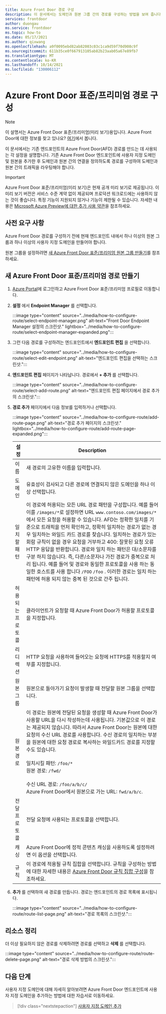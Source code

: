 ```yaml
---
title: Azure Front Door 경로 구성
description: 이 문서에서는 도메인과 원본 그룹 간의 경로를 구성하는 방법을 보여 줍니다.
services: frontdoor
author: duongau
ms.service: frontdoor
ms.topic: how-to
ms.date: 05/17/2021
ms.author: qixwang
ms.openlocfilehash: a9f0095ebd82ab82003c03c1ca9d59f70d908c9f
ms.sourcegitcommit: 611b35ce0f667913105ab82b23aab05a67e89fb7
ms.translationtype: MT
ms.contentlocale: ko-KR
ms.lasthandoff: 10/14/2021
ms.locfileid: "130006112"
---
```

# <a name="configure-an-azure-front-door-standardpremium-route"></a>Azure Front Door 표준/프리미엄 경로 구성

> [!Note]
> 이 설명서는 Azure Front Door 표준/프리미엄(미리 보기)용입니다. Azure Front Door에 대한 정보를 찾고 있나요? [여기](../front-door-overview.md)에서 봅니다.

이 문서에서는 기존 엔드포인트의 Azure Front Door(AFD) 경로를 만드는 데 사용되는 각 설정을 설명합니다. 기존 Azure Front Door 엔드포인트에 사용자 지정 도메인 및 원본을 추가한 후 도메인과 원본 간의 연결을 정의하도록 경로를 구성하여 도메인과 원본 간의 트래픽을 라우팅해야 합니다.

> [!IMPORTANT]
> Azure Front Door 표준/프리미엄(미리 보기)은 현재 공개 미리 보기로 제공됩니다.
> 이 미리 보기 버전은 서비스 수준 계약 없이 제공되며 프로덕션 워크로드에는 사용하지 않는 것이 좋습니다. 특정 기능이 지원되지 않거나 기능이 제한될 수 있습니다.
> 자세한 내용은 [Microsoft Azure Preview에 대한 추가 사용 약관](https://azure.microsoft.com/support/legal/preview-supplemental-terms/)을 참조하세요.

## <a name="prerequisites"></a>사전 요구 사항

Azure Front Door 경로를 구성하기 전에 현재 엔드포인트 내에서 하나 이상의 원본 그룹과 하나 이상의 사용자 지정 도메인을 만들어야 합니다. 

원본 그룹을 설정하려면 [새 Azure Front Door 표준/프리미엄 원본 그룹 만들기](how-to-create-origin.md)를 참조하세요. 

## <a name="create-a-new-azure-front-door-standardpremium-route"></a>새 Azure Front Door 표준/프리미엄 경로 만들기

1. [Azure Portal](https://portal.azure.com)에 로그인하고 Azure Front Door 표준/프리미엄 프로필로 이동합니다.

1. **설정** 에서 **Endpoint Manager** 를 선택합니다.
   
    :::image type="content" source="../media/how-to-configure-route/select-endpoint-manager.png" alt-text="Front Door Endpoint Manager 설정의 스크린샷." lightbox="../media/how-to-configure-route/select-endpoint-manager-expanded.png":::

1. 그런 다음 경로를 구성하려는 엔드포인트에서 **엔드포인트 편집** 을 선택합니다.
   
    :::image type="content" source="../media/how-to-configure-route/select-edit-endpoint.png" alt-text="엔드포인트 편집을 선택하는 스크린샷.":::

1. **엔드포인트 편집** 페이지가 나타납니다. 경로에서 **+ 추가** 를 선택합니다.
    
    :::image type="content" source="../media/how-to-configure-route/select-add-route.png" alt-text="엔드포인트 편집 페이지에서 경로 추가의 스크린샷.":::    
    
1. **경로 추가** 페이지에서 다음 정보를 입력하거나 선택합니다.

    :::image type="content" source="../media/how-to-configure-route/add-route-page.png" alt-text="경로 추가 페이지의 스크린샷." lightbox="../media/how-to-configure-route/add-route-page-expanded.png"::: 

    | 설정 | Description |
    | --- | --- |
    | 이름 | 새 경로의 고유한 이름을 입력합니다. |   
    | 도메인| 유효성이 검사되고 다른 경로에 연결되지 않은 도메인을 하나 이상 선택합니다. |
    | 일치할 패턴  | 이 경로에 허용되는 모든 URL 경로 패턴을 구성합니다. 예를 들어 이를 `/images/*`로 설정하면 URL `www.contoso.com/images/*`에서 모든 요청을 허용할 수 있습니다. AFD는 정확한 일치를 기준으로 트래픽을 먼저 확인하고, 정확히 일치하는 경로가 없는 경우 일치하는 와일드 카드 경로를 찾습니다. 일치하는 경로가 있는 회람 규칙이 없을 경우 요청을 거부하고 400: 잘못된 요청 오류 HTTP 응답을 반환합니다. 경로와 일치 하는 패턴은 대/소문자를 구분 하지 않습니다. 즉, 다른/소문자나 가진 경로가 중복으로 처리 됩니다. 예를 들어 및 경로와 동일한 프로토콜을 사용 하는 동일한 호스트를 사용 합니다 `/FOO` `/foo` . 이러한 경로는 일치 하는 패턴에 허용 되지 않는 중복 된 것으로 간주 됩니다. |
    | 허용되는 프로토콜 | 클라이언트가 요청할 때 Azure Front Door가 허용할 프로토콜을 지정합니다. |
    | 리디렉션 | HTTP 요청을 사용하여 들어오는 요청에 HTTPS를 적용할지 여부를 지정합니다. |
    | 원본 그룹 | 원본으로 돌아가기 요청이 발생할 때 전달할 원본 그룹을 선택합니다. |
    | 원본 경로 | 이 경로는 원본에 전달된 요청을 생성할 때 Azure Front Door가 사용할 URL을 다시 작성하는데 사용됩니다. 기본값으로 이 경로는 제공되지 않습니다. 따라서 Azure Front Door는 원본에 대한 요청의 수신 URL 경로를 사용합니다. 수신 경로의 일치하는 부분을 원본에 대한 요청 경로로 복사하는 와일드카드 경로를 지정할 수도 있습니다. </br></br>일치시킬 패턴: `/foo/*`</br>원본 경로: `/fwd/`</br></br>수신 URL 경로: `/foo/a/b/c/`</br>Azure Front Door에서 원본으로 가는 URL: `fwd/a/b/c`. |
    | 전달 프로토콜 | 전달 요청에 사용되는 프로토콜을 선택합니다. |
    | 캐싱 | Azure Front Door에 정적 콘텐츠 캐싱을 사용하도록 설정하려면 이 옵션을 선택합니다. |
    | 규칙 | 이 경로에 적용될 규칙 집합을 선택합니다. 규칙을 구성하는 방법에 대한 자세한 내용은 [Azure Front Door 규칙 집합 구성](how-to-configure-rule-set.md)을 참조하세요. | 

1. **추가** 를 선택하여 새 경로를 만듭니다. 경로는 엔드포인트의 경로 목록에 표시됩니다.
    
    :::image type="content" source="../media/how-to-configure-route/route-list-page.png" alt-text="경로 목록의 스크린샷.":::  
    
## <a name="clean-up-resources"></a>리소스 정리

더 이상 필요하지 않은 경로를 삭제하려면 경로를 선택하고 **삭제** 를 선택합니다. 

:::image type="content" source="../media/how-to-configure-route/route-delete-page.png" alt-text="경로 삭제 방법의 스크린샷.":::  

## <a name="next-steps"></a>다음 단계
사용자 지정 도메인에 대해 자세히 알아보려면 Azure Front Door 엔드포인트에 사용자 지정 도메인을 추가하는 방법에 대한 자습서로 이동하세요.

> [!div class="nextstepaction"]
> [사용자 지정 도메인 추가]()

